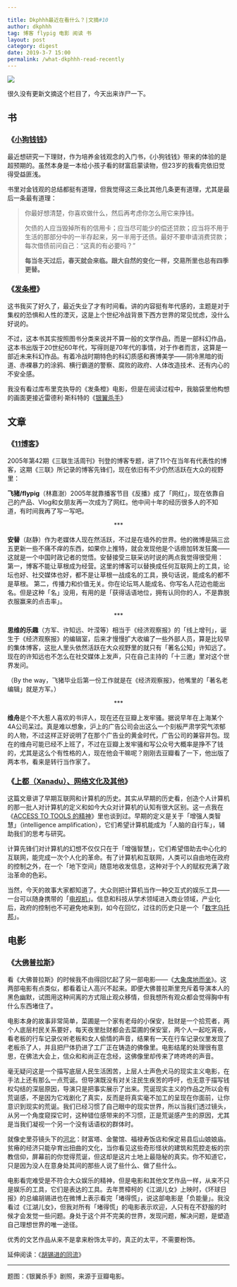 ```yaml
---

title: Dkphhh最近在看什么？|文摘#10
author: dkphhh
tag: 博客 flypig 电影 阅读 书
layout: post
category: digest
date: 2019-3-7 15:00
permalink: /what-dkphhh-read-recently
---
```

![](https://img3.doubanio.com/view/photo/l/public/p2494273041.webp)



很久没有更新文摘这个栏目了，今天出来诈尸一下。



## 书

### 《[小狗钱钱](https://book.douban.com/subject/1095634/)》

最近想研究一下理财，作为培养金钱观念的入门书，《小狗钱钱》带来的体验的是超预期的。虽然本身是一本给小孩子看的财富启蒙读物，但23岁的我看完依旧觉得受益匪浅。

书里对金钱观的总结都挺有道理，但我觉得这三条比其他几条更有道理，尤其是最后一条最有道理：

> 你最好想清楚，你喜欢做什么，然后再考虑你怎么用它来挣钱。
>
> 欠债的人应当毁掉所有的信用卡；应当尽可能少的偿还贷款；应当将不用于生活的那部分中的一半存起来，另一半用于还债。最好不要申请消费贷款；每次借债前问自己：“这真的有必要吗？”
>
> **每当冬天过后，春天就会来临。跟大自然的变化一样，交易所里也总有四季更替。**



### 《[发条橙](https://book.douban.com/subject/6097966/)》

这书我买了好久了，最近失业了才有时间看。讲的内容挺有年代感的，主题是对于集权的恐惧和人性的湮灭，这是上个世纪冷战背景下西方世界的常见忧虑，没什么好说的。

不过，这本书其实按照图书分类来说并不算一般的文学作品，而是一部科幻作品，这本书出版于20世纪60年代，写得则是70年代的事情，对于作者而言，这算是一部近未来科幻作品。有着冷战时期特色的科幻质感和赛博美学——阴冷黑暗的街道、赤裸暴力的涂鸦、横行霸道的警察、腐败的政府、人体改造技术、还有内心的不安全感。

我没有看过库布里克执导的《发条橙》电影，但是在阅读过程中，我脑袋里他构想的画面更接近雷德利·斯科特的《[银翼杀手](https://movie.douban.com/subject/1291839/)》



## 文章

### 《[11博客](http://www.lifeweek.com.cn/2005/1108/13735.shtml)》

2005年第42期《三联生活周刊》刊登的博客专题，讲了11个在当年有代表性的博客，这期《三联》所记录的博客先锋们，现在依旧有不少仍然活跃在大众的视野里：

**飞猪/flypig**（林嘉澍）2005年就靠播客节目《反播》成了「网红」，现在依靠自己的产品、Vlog和女朋友再一次成为了网红。他中间十年的经历很多人的不知道，有时间我再了写一写吧。

<center>***</center>

**安替**（赵静）作为老媒体人现在然活跃，不过是在墙外的世界。他的微博是隔三岔五更新一些不痛不痒的东西，如果你上推特，就会发现他是个话痨加转发狂魔——这就是一个中国时政记者的觉悟。安替接受三联采访时说的两点我觉得很受用：
第一，博客不能让草根成为经营。这里的博客可以替换成任何互联网上的工具，论坛也好、社交媒体也好，都不是让草根一战成名的工具，换句话说，能成名的都不是草根。
第二，传播力和价值无关。你在论坛骂人能成名、你写名人花边也能出名。但是这种「名」没用，有用的是「获得话语地位，拥有认同你的人，不是靠脱衣服赢来的点击率」。

<center>***</center>

**思维的乐趣**（方军、许知远、叶滢等）相当于《经济观察报》的「线上增刊」，诞生于《经济观察报》的编辑室，后来才慢慢扩大收编了一些外部人员，算是比较早的集体博客，这批人里头依然活跃在大众视野里的就只有「著名公知」许知远了。现在的许知远也不怎么在社交媒体上发声，只在自己主持的「十三邀」里对这个世界发问。

（By the way，飞猪毕业后第一份工作就是在《经济观察报》，他嘴里的「著名老编辑」就是方军。）

<center>***</center>

**维舟**是个不大惹人喜欢的书评人，现在还在豆瓣上发牢骚。据说早年在上海某个4A公司呆过。真是难以想象，沪上的广告公司会出这么一个刻板严肃学究气浓郁的人物，不过这样正好说明了在那个广告业的黄金时代，广告公司的兼容并包。现在的维舟可能已经不上班了，不过在豆瓣上发牢骚和写公众号大概率是挣不了钱的，尤其是这么个有性格的人，现在他会干嘛呢？刚刚去豆瓣看了一下，他出版了两本书，看来是转行当作家了。



### 《[上都（Xanadu）、网络文化及其他](https://zhuanlan.zhihu.com/p/58070762?utm_source=org.telegram.messenger&utm_medium=social&utm_oi=34277274157056)》

这篇文章讲了早期互联网和计算机的历史。其实从早期的历史看，创造个人计算机的那一批人对计算机的定义和如今大众对计算机的认知有很大区别。这一点我在《[ACCESS TO TOOLS 的精神](../access-to-tools)》里也谈到过。早期的定义是关于「增强人类智慧」（intelligence amplification），它们希望计算机能成为「人脑的自行车」，辅助我们的思考与研究。

计算先锋们对计算机的幻想不仅仅只在于「增强智慧」，它们希望借助去中心化的互联网，能完成一次个人化的革命。有了计算机和互联网，人类可以自由地在政府的控制之外，在一个「地下空间」随意地收发信息，这种对于个人的赋权充满了政治革命的色彩。

当然，今天的故事大家都知道了。大众则把计算机当作一种交互式的娱乐工具——一台可以随身携带的「[电视机](http://media.people.com.cn/GB/22100/28506/28507/3798457.html)」。信息和科技从学术领域进入商业领域，产业化后，政府的控制也不可避免地来到，如今在回忆，过往的历史只是一个「[数字乌托邦](https://book.douban.com/subject/21632268/)」。



## 电影 

### 《[大佛普拉斯](https://movie.douban.com/subject/27059130/)》

看《大佛普拉斯》的时候我不由得回忆起了另一部电影——《[大象席地而坐](https://movie.douban.com/subject/27172891/)》。这两部电影有点类似，都看着让人高兴不起来。即便大佛普拉斯里充斥着导演本人的黑色幽默，试图用这种间离的方式阻止观众移情，但我想所有观众都会觉得胸中有什么东西堵住了。

电影本身的故事非常简单，菜圃是一个家有老母的小保安，肚财是一个拾荒者，两个人底层村民关系要好，每天夜里肚财都会去菜圃的保安室，两个人一起吃宵夜，看老板的行车记录仪听老板和女人偷情的声音，结果有一天在行车记录仪里发现了老板杀了人，并且把尸体扔进了工厂正在铸造的佛像里。电影结尾的处理很有意思，在佛法大会上，信众和和尚正在念经，这佛像里却传来了咚咚咚的声音。

毫无疑问这是一个描写底层人民生活困苦，上层人士声色犬马的现实主义电影，在手法上还有那么一点荒诞。但导演既没有对关注民生疾苦的呼吁，也无意于描写钱权勾结的深层原因，导演只是把事实展示了出来。荒诞现实主义的作品之所以会有荒诞感，不是因为它戏剧化了真实，反而是将真实毫不加工的呈现在你面前，让你意识到现实的荒诞。我们已经习惯了自己眼中的现实世界，所以当我们透过镜头，从另一个角度窥探它时，这种错位感带来的不习惯，正是荒诞感产生的原因，尤其是当我们凝视一个另一个没有话语权的群体时。

就像史里芬镜头下的[河北](http://www.hbxxg.net/vhcp/content_11767.html)：财富塔、金鳖馆、福禄寿饭店和保定易县后山娘娘庙。贫瘠的经济只能孕育出扭曲的文化，当你看见这些奇形怪状的建筑和荒腔走板的宗教信仰，屏幕前的你觉得荒诞，但这却是这片土地上最隐秘的真实。你不知道它，只是因为没人在意身处其间的那些人说了些什么、做了些什么。

电影看完难受是不符合大众娱乐的精神，但是电影和其他文艺作品一样，从来不只是娱乐的工具，它们是表达的工具。去年贾樟柯的《江湖儿女》上映时，《环球日报》的总编胡锡进也在微博上表示看完「堵得慌」，说这部电影是「负能量」。我没看过《江湖儿女》，但我对所有「堵得慌」的电影表示欢迎，人只有在不舒服的时候才会发觉一些问题。身处于这个并不完美的世界，发现问题，解决问题，是塑造自己理想世界的唯一途径。

优秀的文艺作品从来不是拿来粉饰太平的，真正的太平，不需要粉饰。



延伸阅读：《[胡锡进的同流](https://blog.yitianshijie.net/2018/09/26/inadvertently-supporting-hu-xijin/)》



---

题图：《银翼杀手》剧照，来源于豆瓣电影。